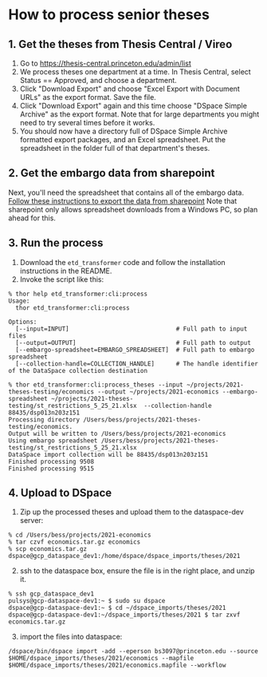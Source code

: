 # How to process senior theses

## 1. Get the theses from Thesis Central / Vireo
1. Go to https://thesis-central.princeton.edu/admin/list
2. We process theses one department at a time. In Thesis Central, select Status == Approved, and choose a department.
3. Click "Download Export" and choose "Excel Export with Document URLs" as the export format. Save the file. 
4. Click "Download Export" again and this time choose "DSpace Simple Archive" as the export format. Note that for large departments you might need to try several times before it works.
5. You should now have a directory full of DSpace Simple Archive formatted export packages, and an Excel spreadsheet. Put the spreadsheet in the folder full of that department's theses.

## 2. Get the embargo data from sharepoint
Next, you'll need the spreadsheet that contains all of the embargo data. [Follow these instructions to export the data from sharepoint](https://docs.google.com/document/d/1CFCGR8ry29Xv55kPiJLoUmGxTZ5dzx2YaU83pJSLVcg/edit)
Note that sharepoint only allows spreadsheet downloads from a Windows PC, so plan ahead for this.

## 3. Run the process
1. Download the `etd_transformer` code and follow the installation instructions in the README. 
2. Invoke the script like this:

```
% thor help etd_transformer:cli:process
Usage:
  thor etd_transformer:cli:process

Options:
  [--input=INPUT]                              # Full path to input files
  [--output=OUTPUT]                            # Full path to output
  [--embargo-spreadsheet=EMBARGO_SPREADSHEET]  # Full path to embargo spreadsheet
  [--collection-handle=COLLECTION_HANDLE]      # The handle identifier of the DataSpace collection destination

% thor etd_transformer:cli:process_theses --input ~/projects/2021-theses-testing/economics --output ~/projects/2021-economics --embargo-spreadsheet ~/projects/2021-theses-testing/st_restrictions_5_25_21.xlsx  --collection-handle 88435/dsp013n203z151
Processing directory /Users/bess/projects/2021-theses-testing/economics.
Output will be written to /Users/bess/projects/2021-economics
Using embargo spreadsheet /Users/bess/projects/2021-theses-testing/st_restrictions_5_25_21.xlsx
DataSpace import collection will be 88435/dsp013n203z151
Finished processing 9508
Finished processing 9515
```

## 4. Upload to DSpace
1. Zip up the processed theses and upload them to the dataspace-dev server:

  ```
  % cd /Users/bess/projects/2021-economics
  % tar czvf economics.tar.gz economics
  % scp economics.tar.gz dspace@gcp_dataspace_dev1:/home/dspace/dspace_imports/theses/2021
  ```

2. ssh to the dataspace box, ensure the file is in the right place, and unzip it.

  ```
  % ssh gcp_dataspace_dev1
  pulsys@gcp-dataspace-dev1:~ $ sudo su dspace
  dspace@gcp-dataspace-dev1:~ $ cd ~/dspace_imports/theses/2021
  dspace@gcp-dataspace-dev1:~/dspace_imports/theses/2021 $ tar zxvf economics.tar.gz
  ```

3. import the files into dataspace:

  ```
  /dspace/bin/dspace import -add --eperson bs3097@princeton.edu --source $HOME/dspace_imports/theses/2021/economics --mapfile $HOME/dspace_imports/theses/2021/economics.mapfile --workflow
  ```